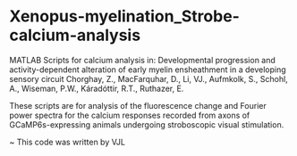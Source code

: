 # Xenopus-myelination_Strobe-calcium-analysis
MATLAB Scripts for calcium analysis in: 
Developmental progression and activity-dependent alteration of early myelin ensheathment in a developing sensory circuit
Chorghay, Z., MacFarquhar, D., Li, VJ., Aufmkolk, S., Schohl, A., Wiseman, P.W., Káradóttir, R.T., Ruthazer, E. 

These scripts are for analysis of the fluorescence change and Fourier power spectra for the calcium responses 
recorded from axons of GCaMP6s-expressing animals undergoing stroboscopic visual stimulation.

~ This code was written by VJL
